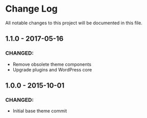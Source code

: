 # Change Log
All notable changes to this project will be documented in this file.

## 1.1.0 - 2017-05-16
### CHANGED:
- Remove obsolete theme components
- Upgrade plugins and WordPress core

## 1.0.0 - 2015-10-01
### CHANGED:
- Initial base theme commit
